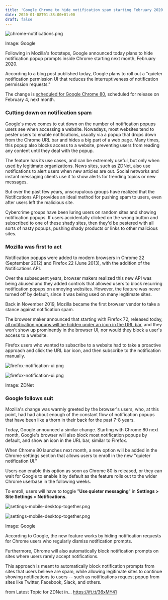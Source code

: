 ```yaml
---
title: 'Google Chrome to hide notification spam starting February 2020'
date: 2020-01-08T01:38:00+01:00
draft: false
---
```


![chrome-notifications.png](https://zdnet2.cbsistatic.com/hub/i/2020/01/07/0c072f50-9763-4dd3-b9b7-e84f4d46fa88/chrome-notifications.png)

Image: Google

Following in Mozilla's footsteps, Google announced today plans to hide notification popup prompts inside Chrome starting next month, February 2020.

According to a blog post published today, Google plans to roll out a "quieter notification permission UI that reduces the interruptiveness of notification permission requests."

The change is [scheduled for Google Chrome 80](https://blog.chromium.org/2020/01/introducing-quieter-permission-ui-for.html), scheduled for release on February 4, next month.

### Cutting down on notification spam

Google's move comes to cut down on the number of notification popups users see when accessing a website. Nowadays, most websites tend to pester users to enable notifications, usually via a popup that drops down from the Chrome URL bar and hides a big part of a web page. Many times, this popup also blocks access to a website, preventing users from reading any content until they deal with the popup.

The feature has its use cases, and can be extremely useful, but only when used by legitimate organizations. News sites, such as ZDNet, also use notifications to alert users when new articles are out. Social networks and instant messaging clients use it to show alerts for trending topics or new messages.

But over the past few years, unscrupulous groups have realized that the Notifications API provides an ideal method for pushing spam to users, even after users left the malicious site.

Cybercrime groups have been luring users on random sites and showing notification popups. If users accidentally clicked on the wrong button and subscribed to one of these shady sites, then they'd be pestered with all sorts of nasty popups, pushing shady products or links to other malicious sites.

### Mozilla was first to act

Notification popups were added to modern browsers in Chrome 22 (September 2012) and Firefox 22 (June 2013), with the addition of the Notifications API.

Over the subsequent years, browser makers realized this new API was being abused and they added controls that allowed users to block recurring notification popups on annoying websites. However, the feature was never turned off by default, since it was being used on many legitimate sites.

Back in November 2019, Mozilla became the first browser vendor to take a stance against notification spam.

The browser maker announced that starting with Firefox 72, released today, [all notification popups will be hidden under an icon in the URL bar](https://www.zdnet.com/article/firefox-to-hide-notification-popups-by-default-starting-next-year/), and they won't show up prominently in the browser UI, nor would they block a user's access to a website.

Firefox users who wanted to subscribe to a website had to take a proactive approach and click the URL bar icon, and then subscribe to the notification manually.

![firefox-notification-ui.png](https://www.zdnet.com/article/google-chrome-to-hide-notification-spam-starting-february-2020/#ftag=RSSbaffb68)

<span><img src="https://zdnet2.cbsistatic.com/hub/i/r/2020/01/07/7603d6a4-731c-4241-88cc-509b91e1f3a5/resize/370xauto/fa8446d6f587d724c4ca2c0fbd6df058/firefox-notification-ui.png" alt="firefox-notification-ui.png" /></span>

Image: ZDNet

### Google follows suit

Mozilla's change was warmly greeted by the browser's users, who, at this point, had had about enough of the constant flow of notification popups that have been like a thorn in their back for the past 7-8 years.

Today, Google announced a similar change. Starting with Chrome 80 next month, Google's browser will also block most notification popups by default, and show an icon in the URL bar, similar to Firefox.

When Chrome 80 launches next month, a new option will be added in the Chrome settings section that allows users to enroll in the new "quieter notification UI."

Users can enable this option as soon as Chrome 80 is released, or they can wait for Google to enable it by default as the feature rolls out to the wider Chrome userbase in the following weeks.

To enroll, users will have to toggle "**Use quieter messaging**" in **Settings > Site Settings > Notifications**.

![settings-mobile-desktop-together.png](https://www.zdnet.com/article/google-chrome-to-hide-notification-spam-starting-february-2020/#ftag=RSSbaffb68)

<span><img src="https://zdnet1.cbsistatic.com/hub/i/r/2020/01/07/eec0ab1e-7b28-472e-a22c-36dd107f96a4/resize/1200xauto/3abf4f433fd037c7b179013e6944c43d/settings-mobile-desktop-together.png" alt="settings-mobile-desktop-together.png" /></span>

Image: Google

According to Google, the new feature works by hiding notification requests for Chrome users who regularly dismiss notification prompts.

Furthermore, Chrome will also automatically block notification prompts on sites where users rarely accept notifications.

This approach is meant to automatically block notification prompts from sites that users believe are spam, while allowing legitimate sites to continue showing notifications to users -- such as notifications request popup from sites like Twitter, Facebook, Slack, and others.

  
  
from Latest Topic for ZDNet in... https://ift.tt/36xMY41